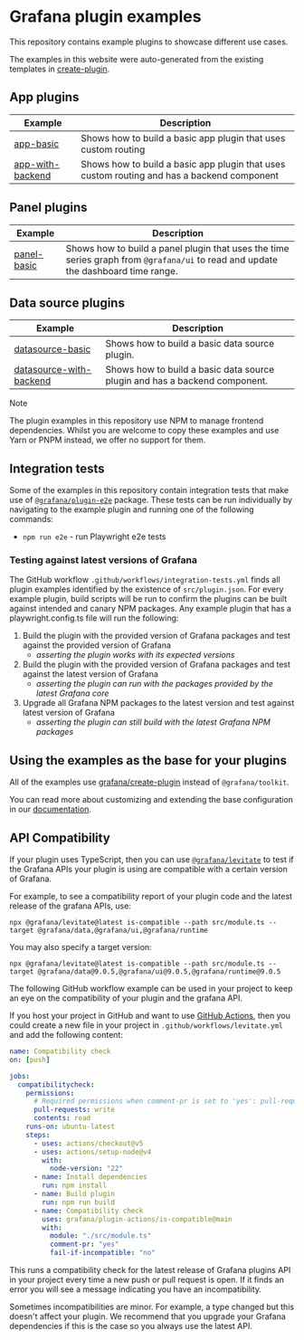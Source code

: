 # Grafana plugin examples

This repository contains example plugins to showcase different use cases.

The examples in this website were auto-generated from the existing templates in [create-plugin](https://github.com/grafana/plugin-tools/tree/main/packages/create-plugin).

## App plugins

| Example                                       | Description                                                                                |
| --------------------------------------------- | ------------------------------------------------------------------------------------------ |
| [app-basic](examples/app-basic)               | Shows how to build a basic app plugin that uses custom routing                             |
| [app-with-backend](examples/app-with-backend) | Shows how to build a basic app plugin that uses custom routing and has a backend component |

## Panel plugins

| Example                             | Description                                                                                                                       |
| ----------------------------------- | --------------------------------------------------------------------------------------------------------------------------------- |
| [panel-basic](examples/panel-basic) | Shows how to build a panel plugin that uses the time series graph from `@grafana/ui` to read and update the dashboard time range. |

## Data source plugins

| Example                                                     | Description                                                                |
| ----------------------------------------------------------- | -------------------------------------------------------------------------- |
| [datasource-basic](examples/datasource-basic)               | Shows how to build a basic data source plugin.                             |
| [datasource-with-backend](examples/datasource-with-backend) | Shows how to build a basic data source plugin and has a backend component. |

> [!NOTE]
> The plugin examples in this repository use NPM to manage frontend dependencies. Whilst you are welcome to copy these examples and use Yarn or PNPM instead, we offer no support for them.

## Integration tests

Some of the examples in this repository contain integration tests that make use of [`@grafana/plugin-e2e`](https://npmjs.com/package/@grafana/plugin-e2e) package. These tests can be run individually by navigating to the example plugin and running one of the following commands:

- `npm run e2e` - run Playwright e2e tests

### Testing against latest versions of Grafana

The GitHub workflow `.github/workflows/integration-tests.yml` finds all plugin examples identified by the existence of `src/plugin.json`. For every example plugin, build scripts will be run to confirm the plugins can be built against intended and canary NPM packages. Any example plugin that has a playwright.config.ts file will run the following:

1. Build the plugin with the provided version of Grafana packages and test against the provided version of Grafana
   - _asserting the plugin works with its expected versions_
2. Build the plugin with the provided version of Grafana packages and test against the latest version of Grafana
   - _asserting the plugin can run with the packages provided by the latest Grafana core_
3. Upgrade all Grafana NPM packages to the latest version and test against latest version of Grafana
   - _asserting the plugin can still build with the latest Grafana NPM packages_

## Using the examples as the base for your plugins

All of the examples use [grafana/create-plugin](https://grafana.com/developers/plugin-tools) instead of `@grafana/toolkit`.

You can read more about customizing and extending the base configuration in our [documentation](https://grafana.com/developers/plugin-tools/create-a-plugin/extend-a-plugin/extend-configurations).

## API Compatibility

If your plugin uses TypeScript, then you can use [`@grafana/levitate`](https://github.com/grafana/levitate/) to test if the Grafana APIs your plugin is using are compatible with a certain version of Grafana.

For example, to see a compatibility report of your plugin code and the latest release of the grafana APIs, use:

```
npx @grafana/levitate@latest is-compatible --path src/module.ts --target @grafana/data,@grafana/ui,@grafana/runtime

```

You may also specify a target version:

```
npx @grafana/levitate@latest is-compatible --path src/module.ts --target @grafana/data@9.0.5,@grafana/ui@9.0.5,@grafana/runtime@9.0.5

```

The following GitHub workflow example can be used in your project to keep an eye on the compatibility of your plugin and the grafana API.

If you host your project in GitHub and want to use [GitHub Actions](https://docs.github.com/en/actions), then you could create a new file in your project in `.github/workflows/levitate.yml` and add the following content:

```yaml
name: Compatibility check
on: [push]

jobs:
  compatibilitycheck:
    permissions:
      # Required permissions when comment-pr is set to 'yes': pull-requests: write, contents: read
      pull-requests: write
      contents: read
    runs-on: ubuntu-latest
    steps:
      - uses: actions/checkout@v5
      - uses: actions/setup-node@v4
        with:
          node-version: "22"
      - name: Install dependencies
        run: npm install
      - name: Build plugin
        run: npm run build
      - name: Compatibility check
        uses: grafana/plugin-actions/is-compatible@main
        with:
          module: "./src/module.ts"
          comment-pr: "yes"
          fail-if-incompatible: "no"
```

This runs a compatibility check for the latest release of Grafana plugins API in your project every time a new push or pull request is open. If it finds an error you will see a message indicating you have an incompatibility.

Sometimes incompatibilities are minor. For example, a type changed but this doesn't affect your plugin. We recommend that you upgrade your Grafana dependencies if this is the case so you always use the latest API.
